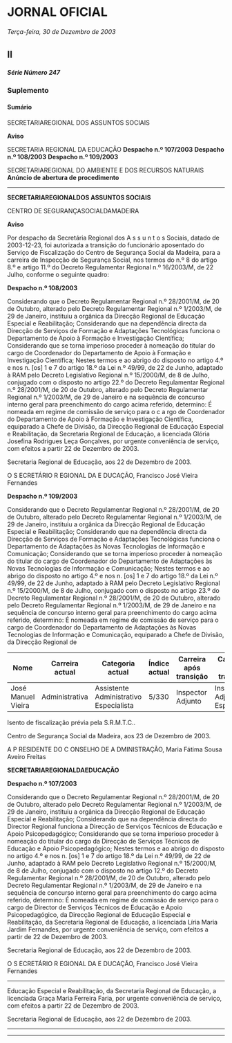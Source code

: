 # JORNAL OFICIAL

###### Terça-feira, 30 de Dezembro de 2003

## II

##### Série Número 247

### **Suplemento**

#### **Sumário**

SECRETARIAREGIONAL DOS ASSUNTOS SOCIAIS

**Aviso**


SECRETARIA REGIONAL DA EDUCAÇÃO
**Despacho n.º 107/2003**
**Despacho n.º 108/2003**
**Despacho n.º 109/2003**


SECRETARIAREGIONAL DO AMBIENTE E DOS RECURSOS NATURAIS
**Anúncio de abertura de procedimento**




---

**SECRETARIAREGIONALDOS ASSUNTOS SOCIAIS**


CENTRO DE SEGURANÇASOCIALDAMADEIRA


**Aviso**


Por despacho da Secretária Regional dos A s s u n t o s
Sociais, datado de 2003-12-23, foi autorizada a transição do
funcionário aposentado do Serviço de Fiscalização do Centro
de Segurança Social da Madeira, para a carreira de Inspecção
de Segurança Social, nos termos do n.º 8 do artigo 8.º e artigo
11.º do Decreto Regulamentar Regional n.º 16/2003/M, de
22 Julho, conforme o seguinte quadro:











**Despacho n.º 108/2003**


Considerando que o Decreto Regulamentar Regional n.º
28/2001/M, de 20 de Outubro, alterado pelo Decreto
Regulamentar Regional n.º 1/2003/M, de 29 de Janeiro,
instituiu a orgânica da Direcção Regional de Educação
Especial e Reabilitação;
Considerando que na dependência directa da Direcção de
Serviços de Formação e Adaptações Tecnológicas funciona o
Departamento de Apoio à Formação e Investigação
Científica;
Considerando que se torna imperioso proceder à nomeação
do titular do cargo de Coordenador do Departamento de Apoio à
Formação e Investigação Científica;
Nestes termos e ao abrigo do disposto no artigo 4.º e nos
n. [os] 1 e 7 do artigo 18.º da Lei n.º 49/99, de 22 de Junho,
adaptado à RAM pelo Decreto Legislativo Regional n.º
15/2000/M, de 8 de Julho, conjugado com o disposto no
artigo 22.º do Decreto Regulamentar Regional n.º
28/2001/M, de 20 de Outubro, alterado pelo Decreto
Regulamentar Regional n.º 1/2003/M, de 29 de Janeiro e na
sequência de concurso interno geral para preenchimento do
cargo acima referido, determino:
É nomeada em regime de comissão de serviço para o
c a rgo de Coordenador do Departamento de Apoio à
Formação e Investigação Científica, equiparado a Chefe de
Divisão, da Direcção Regional de Educação Especial e
Reabilitação, da Secretaria Regional de Educação, a
licenciada Glória Josefina Rodrigues Leça Gonçalves, por
urgente conveniência de serviço, com efeitos a partir 22 de
Dezembro de 2003.


Secretaria Regional de Educação, aos 22 de Dezembro de
2003.


O S ECRETÁRIO R EGIONAL DA E DUCAÇÃO, Francisco José
Vieira Fernandes


**Despacho n.º 109/2003**


Considerando que o Decreto Regulamentar Regional n.º
28/2001/M, de 20 de Outubro, alterado pelo Decreto
Regulamentar Regional n.º 1/2003/M, de 29 de Janeiro,
instituiu a orgânica da Direcção Regional de Educação
Especial e Reabilitação;
Considerando que na dependência directa da Direcção de
Serviços de Formação e Adaptações Tecnológicas funciona o
Departamento de Adaptações às Novas Tecnologias de
Informação e Comunicação;
Considerando que se torna imperioso proceder à
nomeação do titular do cargo de Coordenador do
Departamento de Adaptações às Novas Tecnologias de
Informação e Comunicação;
Nestes termos e ao abrigo do disposto no artigo 4.º e nos
n. [os] 1 e 7 do artigo 18.º da Lei n.º 49/99, de 22 de Junho,
adaptado à RAM pelo Decreto Legislativo Regional n.º
15/2000/M, de 8 de Julho, conjugado com o disposto no
artigo 23.º do Decreto Regulamentar Regional n.º
28/2001/M, de 20 de Outubro, alterado pelo Decreto
Regulamentar Regional n.º 1/2003/M, de 29 de Janeiro e na
sequência de concurso interno geral para preenchimento do
cargo acima referido, determino:
É nomeada em regime de comissão de serviço para o
cargo de Coordenador do Departamento de Adaptações às
Novas Tecnologias de Informação e Comunicação, equiparado a Chefe de Divisão, da Direcção Regional de






|Nome|Carreira actual|Categoria actual|Índice<br>actual|Carreira após<br>transição|Categoria<br>após<br>transição|Novo<br>Índice|
|---|---|---|---|---|---|---|
|José Manuel<br>Vieira|Administrativa|Assistente<br>Administrativo<br>Especialista|5/330|Inspector<br>Adjunto|Inspector-<br>Adjunto<br>Especialista|5/400|



Isento de fiscalização prévia pela S.R.M.T.C..


Centro de Segurança Social da Madeira, aos 23 de
Dezembro de 2003.


A P RESIDENTE DO C ONSELHO DE A DMINISTRAÇÃO, Maria
Fátima Sousa Aveiro Freitas


**SECRETARIAREGIONALDAEDUCAÇÃO**


**Despacho n.º 107/2003**


Considerando que o Decreto Regulamentar Regional n.º
28/2001/M, de 20 de Outubro, alterado pelo Decreto
Regulamentar Regional n.º 1/2003/M, de 29 de Janeiro,
instituiu a orgânica da Direcção Regional de Educação
Especial e Reabilitação;
Considerando que na dependência directa do Director
Regional funciona a Direcção de Serviços Técnicos de
Educação e Apoio Psicopedagógico;
Considerando que se torna imperioso proceder à
nomeação do titular do cargo da Direcção de Serviços
Técnicos de Educação e Apoio Psicopedagógico;
Nestes termos e ao abrigo do disposto no artigo 4.º e nos
n. [os] 1 e 7 do artigo 18.º da Lei n.º 49/99, de 22 de Junho,
adaptado à RAM pelo Decreto Legislativo Regional n.º
15/2000/M, de 8 de Julho, conjugado com o disposto no
artigo 12.º do Decreto Regulamentar Regional n.º
28/2001/M, de 20 de Outubro, alterado pelo Decreto
Regulamentar Regional n.º 1/2003/M, de 29 de Janeiro e na
sequência de concurso interno geral para preenchimento do
cargo acima referido, determino:
É nomeada em regime de comissão de serviço para o
cargo de Director de Serviços Técnicos de Educação e Apoio
Psicopedagógico, da Direcção Regional de Educação
Especial e Reabilitação, da Secretaria Regional de Educação,
a licenciada Líria Maria Jardim Fernandes, por urgente
conveniência de serviço, com efeitos a partir de 22 de
Dezembro de 2003.


Secretaria Regional de Educação, aos 22 de Dezembro de
2003.


O S ECRETÁRIO R EGIONAL DA E DUCAÇÃO, Francisco José
Vieira Fernandes




---

Educação Especial e Reabilitação, da Secretaria Regional de
Educação, a licenciada Graça Maria Ferreira Faria, por
urgente conveniência de serviço, com efeitos a partir 22 de
Dezembro de 2003.


Secretaria Regional de Educação, aos 22 de Dezembro de
2003.




---



---
